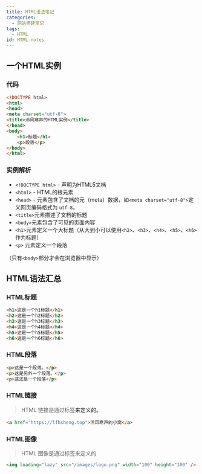 ```yaml
---
title: HTML语法笔记
categories:
  - 网站搭建笔记
tags:
  - HTML
id: HTML-notes
---
```


## 一个HTML实例

### 代码

```html
<!DOCTYPE html>
<html>
<head>
<meta charset="utf-8">
<title>泠风寒声的HTML实例</title>
</head>
<body>
    <h1>标题</h1>
    <p>段落</p>
</body>
</html>
```

<!-- more -->

### 实例解析

- `<!DOCTYPE html>` - 声明为HTML5文档
- `<html>` - HTML的根元素
- `<head>` - 元素包含了文档的元（meta）数据，如`<meta charset="utf-8">`定义网页编码格式为 `utf-8`。
- `<title>`元素描述了文档的标题
- `<body>`元素包含了可见的页面内容
- `<h1>`元素定义一个大标题（从大到小可以使用`<h2>`、`<h3>`、`<h4>`、`<h5>`、`<h6>`作为标题）
- `<p>` 元素定义一个段落

（只有`<body>`部分才会在浏览器中显示）

## HTML语法汇总

### HTML标题

```html
<h1>这是一个h1标题</h1>
<h2>这是一个h2标题</h2>
<h3>这是一个h3标题</h3>
<h4>这是一个h4标题</h4>
<h5>这是一个h5标题</h5>
<h6>这是一个h6标题</h6>
```

### HTML段落

```html
<p>这是一个段落。</p>
<p>这是另外一个段落。</p>
<p>这还是一个段落</p>
```

### HTML链接

<div class="success">

> HTML 链接是通过标签<code><a></code>来定义的。

</div>

```html
<a href="https://lfhsheng.top">泠风寒声的小窝</a>
```

### HTML图像

<div class="success">

> HTML 图像是通过标签<code><img></code>来定义的

</div>

```html
<img loading="lazy" src="/images/logo.png" width="100" height="100" />
```

